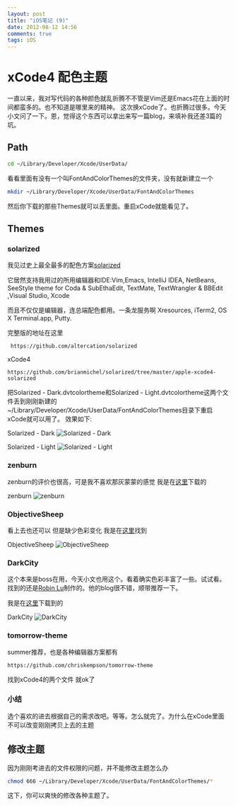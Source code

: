 ```yaml
---
layout: post
title: "iOS笔记 (9)"
date: 2012-08-12 14:56
comments: true
tags: iOS
---
```


# xCode4 配色主题

一直以来，我对写代码的各种颜色就乱折腾不不管是Vim还是Emacs花在上面的时间都蛮多的。也不知道是哪里来的精神。
这次换xCode了。也折腾过很多。今天小文问了一下。恩，觉得这个东西可以拿出来写一篇blog，来填补我还差3篇的坑。

<!--more-->

## Path

``` bash
cd ~/Library/Developer/Xcode/UserData/
```

看看里面有没有一个叫FontAndColorThemes的文件夹，没有就新建立一个

``` bash
mkdir ~/Library/Developer/Xcode/UserData/FontAndColorThemes
```

然后你下载的那些Themes就可以丢里面。重启xCode就能看见了。

## Themes

### solarized
我见过史上最全最多的配色方案[solarized](http://ethanschoonover.com/solarized)

它居然支持我用过的所用编辑器和IDE:Vim,Emacs, IntelliJ IDEA, NetBeans, SeeStyle theme for Coda & SubEthaEdit, TextMate, TextWrangler & BBEdit ,Visual Studio, Xcode

而且不仅仅是编辑器，连总端配色都用。一条龙服务啊 Xresources, iTerm2, OS X Terminal.app, Putty.

完整版的地址在这里

	 https://github.com/altercation/solarized
	 
xCode4

	https://github.com/brianmichel/solarized/tree/master/apple-xcode4-solarized
	
把Solarized - Dark.dvtcolortheme和Solarized - Light.dvtcolortheme这两个文件丢到刚刚新建的~/Library/Developer/Xcode/UserData/FontAndColorThemes目录下重启xCode就可以用了。
效果如下:

Solarized - Dark
![Solarized - Dark](http://farm8.staticflickr.com/7249/7764088206_fa5ee8d24c.jpg)

Solarized - Light
![Solarized - Light](http://farm9.staticflickr.com/8296/7764088580_7f10c462e4.jpg)


### zenburn
zenburn的评价也很高，可是我不喜欢那灰蒙蒙的感觉
我是在[这里](http://allara.blogspot.com/2011/02/zenburn-theme-for-xcode-4.html)下载的

zenburn
![zenburn](http://farm9.staticflickr.com/8436/7764088966_2ac50f6e34.jpg)

### ObjectiveSheep
看上去也还可以 但是缺少色彩变化
我是在[这里](http://objectivesheep.com/blog/xcode4_color_theme)找到

ObjectiveSheep
![ObjectiveSheep](http://farm9.staticflickr.com/8424/7764089338_776811c569.jpg)

### DarkCity
这个本来是boss在用，今天小文也用这个。看着确实色彩丰富了一些。试试看。
找到的还是[Robin Lu](http://www.robinlu.com/hacking)制作的。他的blog很不错，顺带推荐一下。

我是在[这里](http://www.robinlu.com/blog/archives/320)下载到的

DarkCity
![DarkCity](http://farm9.staticflickr.com/8431/7764089724_93d11895c2.jpg)

### tomorrow-theme

summer推荐，也是各种编辑器方案都有

	https://github.com/chriskempson/tomorrow-theme

找到xCode4的两个文件 就ok了




### 小结
选个喜欢的进去根据自己的需求改吧。等等。怎么就完了。为什么在xCode里面不可以改变刚刚拷贝上去的主题

## 修改主题
因为刚刚考进去的文件权限的问题，并不能修改主题怎么办

``` bash
chmod 666 ~/Library/Developer/Xcode/UserData/FontAndColorThemes/*
```

这下，你可以爽快的修改各种主题了。






